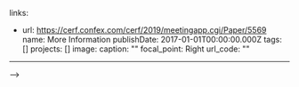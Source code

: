<!-- ---
abstract: " "
slides: ""
url_pdf: ""
summary: An example talk using Wowchemy's Markdown slides feature.
title: Spatial-Temporal Models of Multi-Species Interactions to Study the
  Impacts of Catastrophic Events
location: "Mobile, AL "
date: 2019-11-06T14:00:00.000Z
date_end: 2019-11-06T14:15:00.000Z
all_day: false
event: CERF 2019
event_url: https://www.cerf.science/index.php?option=com_jevents&task=icalrepeat.detail&evid=89&Itemid=131&year=2019&month=11&day=03&title=cerf-2019--25th-biennial-conference&uid=f560afa8babc7fd056ca1623c1f92f38
featured: false
authors: []
url_video: ""
url_slides: ""
<!-- address:
  street: 450 Serra Mall
  city: Stanford
  region: CA
  postcode: "94305"
  country: United States -->
links:
  - url: https://cerf.confex.com/cerf/2019/meetingapp.cgi/Paper/5569
    name: More Information
publishDate: 2017-01-01T00:00:00.000Z
tags: []
projects: []
image:
  caption: ""
  focal_point: Right
url_code: ""
---
 -->
